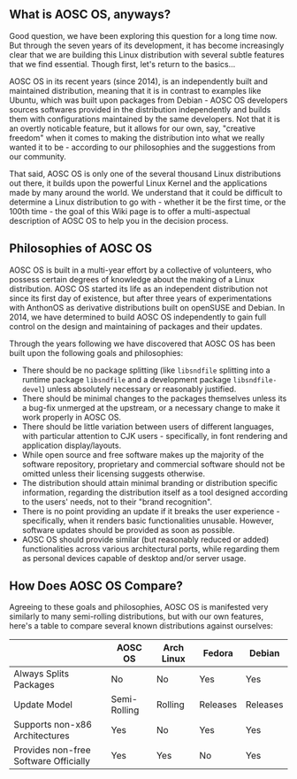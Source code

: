 <!-- TITLE: Is AOSC OS Right for Me? -->
<!-- SUBTITLE:  -->


## What is AOSC OS, anyways?

Good question, we have been exploring this question for a long time now. But through the seven years of its development, it has become increasingly clear that we are building this Linux distribution with several subtle features that we find essential. Though first, let's return to the basics...

AOSC OS in its recent years (since 2014), is an independently built and maintained distribution, meaning that it is in contrast to examples like Ubuntu, which was built upon packages from Debian - AOSC OS developers sources softwares provided in the distribution independently and builds them with configurations maintained by the same developers. Not that it is an overtly noticable feature, but it allows for our own, say, "creative freedom" when it comes to making the distribution into what we really wanted it to be - according to our philosophies and the suggestions from our community.

That said, AOSC OS is only one of the several thousand Linux distributions out there, it builds upon the powerful Linux Kernel and the applications made by many around the world. We understand that it could be difficult to determine a Linux distribution to go with - whether it be the first time, or the 100th time - the goal of this Wiki page is to offer a multi-aspectual description of AOSC OS to help you in the decision process.

## Philosophies of AOSC OS

AOSC OS is built in a multi-year effort by a collective of volunteers, who possess certain degrees of knowledge about the making of a Linux distribution. AOSC OS started its life as an independent distribution not since its first day of existence, but after three years of experimentations with AnthonOS as derivative distributions built on openSUSE and Debian. In 2014, we have determined to build AOSC OS independently to gain full control on the design and maintaining of packages and their updates.

Through the years following we have discovered that AOSC OS has been built upon the following goals and philosophies:

- There should be no package splitting (like `libsndfile` splitting into a runtime package `libsndfile` and a development package `libsndfile-devel`) unless absolutely necessary or reasonably justified.
- There should be minimal changes to the packages themselves unless its a bug-fix unmerged at the upstream, or a necessary change to make it work properly in AOSC OS.
- There should be little variation between users of different languages, with particular attention to CJK users - specifically, in font rendering and application display/layouts.
- While open source and free software makes up the majority of the software repository, proprietary and commercial software should not be omitted unless their licensing suggests otherwise.
- The distribution should attain minimal branding or distribution specific information, regarding the distribution itself as a tool designed according to the users' needs, not to their "brand recognition".
- There is no point providing an update if it breaks the user experience - specifically, when it renders basic functionalities unusable. However, software updates should be provided as soon as possible.
- AOSC OS should provide similar (but reasonably reduced or added) functionalities across various architectural ports, while regarding them as personal devices capable of desktop and/or server usage.

## How Does AOSC OS Compare?

Agreeing to these goals and philosophies, AOSC OS is manifested very similarly to many semi-rolling distributions, but with our own features, here's a table to compare several known distributions against ourselves:

|    | AOSC OS | Arch Linux | Fedora | Debian |
|----|---------|------------|--------|--------|
| Always Splits Packages | No | No | Yes | Yes |
| Update Model | Semi-Rolling | Rolling | Releases | Releases |
| Supports non-x86 Architectures | Yes | No | Yes | Yes |
| Provides non-free Software Officially | Yes | Yes | No | Yes |
